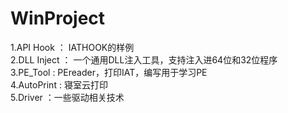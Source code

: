# WinProject
1.API Hook ： IATHOOK的样例<br/>
2.DLL Inject ： 一个通用DLL注入工具，支持注入进64位和32位程序<br/>
3.PE_Tool : PEreader，打印IAT，编写用于学习PE<br/>
4.AutoPrint : 寝室云打印<br/>
5.Driver ：一些驱动相关技术
